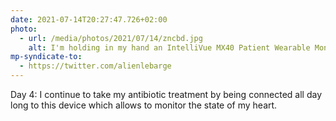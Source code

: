 ```yaml
---
date: 2021-07-14T20:27:47.726+02:00
photo:
  - url: /media/photos/2021/07/14/zncbd.jpg
    alt: I'm holding in my hand an IntelliVue MX40 Patient Wearable Monitor. The screen of it dispays my heartrate
mp-syndicate-to:
  - https://twitter.com/alienlebarge
---
```

Day 4: I continue to take my antibiotic treatment by being connected all day long to this device which allows to monitor the state of my heart.

